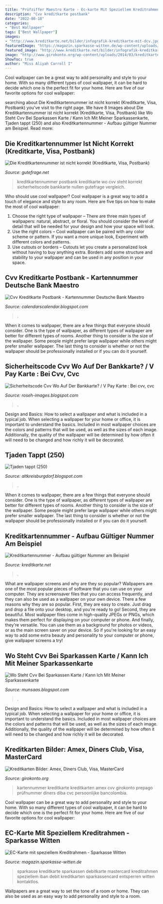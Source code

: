 ```yaml
---
title: "Prüfziffer Maestro Karte - Ec-karte Mit Speziellem Kreditrahmen"
description: "Cvv kreditkarte postbank"
date: "2022-08-18"
categories:
- "Best Wallpaper"
tags: ["Best Wallpaper"]
images:
- "http://www.kreditkarte.net/bilder/infografik-kreditkarte-mit-dcv.jpg"
featuredImage: "https://magazin.sparkasse-witten.de/wp-content/uploads/2013/03/SCardPlus_klein-768x484.jpg"
featured_image: "http://www.kreditkarte.net/bilder/infografik-kreditkarte-mit-dcv.jpg"
image: "http://www.girokonto.org/wp-content/uploads/2014/03/kreditkarte-kartennummer.jpg"
ShowToc: true
author: "Miss Aliyah Carroll I"
---
```



Cool wallpaper can be a great way to add personality and style to your home. With so many different types of cool wallpaper, it can be hard to decide which one is the perfect fit for your home. Here are five of our favorite options for cool wallpaper: 

	

		
searching about Die Kreditkartennummer ist nicht korrekt (Kreditkarte, Visa, Postbank) you've visit to the right page. We have 8 Images about Die Kreditkartennummer ist nicht korrekt (Kreditkarte, Visa, Postbank) like Wo Steht Cvv Bei Sparkassen Karte / Kann Ich Mit Meiner Sparkassenkarte, Tjaden tappt (250) and also Kreditkartennummer - Aufbau gültiger Nummer am Beispiel. Read more:
		
    
## Die Kreditkartennummer Ist Nicht Korrekt (Kreditkarte, Visa, Postbank)

<img loading=lazy src="https://images.gutefrage.net/media/fragen-antworten/bilder/38327313/0_big.jpg?v=1338994532000" onerror="this.onerror=null;this.src='https://tse1.mm.bing.net/th?id=OIP.9MRKs6aa33QPmxEOibDPUwAAAA&amp;pid=15.1';" alt="Die Kreditkartennummer ist nicht korrekt (Kreditkarte, Visa, Postbank)">

_Source: gutefrage.net_

>kreditkartennummer postbank kreditkarte wo cvv steht korrekt sicherheitscode bankkarte nullen gutefrage vergleich. 

	

Who should use cool wallpaper?
Cool wallpaper is a great way to add a touch of elegance and style to any room. Here are five tips on how to make the most of cool wallpaper: 
1) Choose the right type of wallpaper – There are three main types of wallpapers: natural, abstract, or floral. You should consider the level of detail that will be needed for your design and how your space will look. 
2) Use the right colors – Cool wallpaper can be paired with any color scheme or pattern. If you want a more unique look, Experiment with different colors and patterns. 
3) Use cutouts or borders – Cutouts let you create a personalized look without having to buy anything extra. Borders add some structure and stability to your wallpaper and can be used in any position in your space.

    
## Cvv Kreditkarte Postbank - Kartennummer Deutsche Bank Maestro

<img loading=lazy src="https://lh6.googleusercontent.com/proxy/hvkaTK7royn9NHNdosBcrPtTmCxAwybQWMqTWmKnIbLtxmmLfuHtQNhWtregPg0GP7NDA0XyxQtzJQ37KEhFgSqDHnZEEHPPxd2IgqGku_qFabtgoyiHbj8p059PKAFiuT-Vmg=w1200-h630-p-k-no-nu" onerror="this.onerror=null;this.src='https://tse1.mm.bing.net/th?id=OIP.4ZxBdngHq9msUiHx2L7rrQHaFz&amp;pid=15.1';" alt="Cvv Kreditkarte Postbank - Kartennummer Deutsche Bank Maestro">

_Source: calendarscalendar.blogspot.com_

>. 

	

When it comes to wallpaper, there are a few things that everyone should consider. One is the type of wallpaper, as different types of wallpaper are better for different types of rooms. Another thing to consider is the size of the wallpaper. Some people might prefer large wallpaper while others might prefer smaller wallpaper. The last thing to consider is whether or not the wallpaper should be professionally installed or if you can do it yourself.

    
## Sicherheitscode Cvv Wo Auf Der Bankkarte? / V Pay Karte : Bei Cvv, Cvc

<img loading=lazy src="https://www.gkb.ch/PublishingImages/Grafiken/GKB-Maestro-Card.jpg" onerror="this.onerror=null;this.src='https://tse1.mm.bing.net/th?id=OIP.5Bfr_5Em-LKu1bm_y7NOZwHaE0&amp;pid=15.1';" alt="Sicherheitscode Cvv Wo Auf Der Bankkarte? / V Pay Karte : Bei cvv, cvc">

_Source: roseh-images.blogspot.com_

>. 

	

Design and Basics: How to select a wallpaper and what is included in a typical job.
When selecting a wallpaper for your home or office, it is important to understand the basics. Included in most wallpaper choices are the colors and patterns that will be used, as well as the sizes of each image. Additionally, the quality of the wallpaper will be determined by how often it will need to be changed and how richly it will be decorated.

    
## Tjaden Tappt (250)

<img loading=lazy src="https://3.bp.blogspot.com/-3QKuf5u16Sg/WniR0oXQaMI/AAAAAAAAQk8/8IVolwGCT4gWpf1ULaNTMI2JMxgIk6R6QCLcBGAs/w1200-h630-p-k-no-nu/EC-Karte%2BSparkasse%2BHannover.png" onerror="this.onerror=null;this.src='https://tse4.mm.bing.net/th?id=OIP.A2ctGfr0V1_GaoyTPD4HHQHaD5&amp;pid=15.1';" alt="Tjaden tappt (250)">

_Source: altkreisburgdorf.blogspot.com_

>. 

	

When it comes to wallpaper, there are a few things that everyone should consider. One is the type of wallpaper, as different types of wallpaper are better for different types of rooms. Another thing to consider is the size of the wallpaper. Some people might prefer large wallpaper while others might prefer smaller wallpaper. The last thing to consider is whether or not the wallpaper should be professionally installed or if you can do it yourself.

    
## Kreditkartennummer - Aufbau Gültiger Nummer Am Beispiel

<img loading=lazy src="http://www.kreditkarte.net/bilder/infografik-kreditkarte-mit-dcv.jpg" onerror="this.onerror=null;this.src='https://tse1.mm.bing.net/th?id=OIP.617DcTW52IR7NXtXK9aPRQHaEm&amp;pid=15.1';" alt="Kreditkartennummer - Aufbau gültiger Nummer am Beispiel">

_Source: kreditkarte.net_

>. 

	

What are wallpaper screens and why are they so popular?
Wallpapers are one of the most popular pieces of software that you can use on your computer. They are screensaver files that you can access frequently, and they can also be used as a wallpaper on your own device. There a few reasons why they are so popular. First, they are easy to create. Just drag and drop a file onto your desktop, and you're ready to go! Second, they are beautiful. Most wallpaper files come in high-quality JPEGs or PNGs, which makes them perfect for displaying on your computer or phone. And finally, they're versatile. You can use them as a background for photos or videos, or as the main screen saver on your device. So if you're looking for an easy way to add some extra beauty and personality to your computer or phone, give wallpaper screens a try!

    
## Wo Steht Cvv Bei Sparkassen Karte / Kann Ich Mit Meiner Sparkassenkarte

<img loading=lazy src="https://lh6.googleusercontent.com/proxy/phYlBCj6b9s0f_huqDcicbK64ttS5KBZgnF-5vj1S-dG19mL8-ns6yXRNY-4tCe6wNeNZIYh-6O_g1DHO4cQQEAbAnZrqqKkbVZLuPPacAqgjRyyCdnPN3t4gKkMDRHMlx4Ci5uV_GRIkmkbdy1_iQ0KMj8Enq0YS4JfAnCm8pYrWKCzAs84Uu900S3bDlxsc-mtKKir6SJ0Jx_RIm6fmCyDOASgVI2ZbF3A3MeKR3HryraYIviOvKkqRe7BN8QkA1LcHJGOCo0QD_8D6s0=w1200-h630-p-k-no-nu" onerror="this.onerror=null;this.src='https://tse3.mm.bing.net/th?id=OIP.tEKxO4wcmd81u3cmVuF3SgAAAA&amp;pid=15.1';" alt="Wo Steht Cvv Bei Sparkassen Karte / Kann Ich Mit Meiner Sparkassenkarte">

_Source: munsaas.blogspot.com_

>. 

	

Design and Basics: How to select a wallpaper and what is included in a typical job.
When selecting a wallpaper for your home or office, it is important to understand the basics. Included in most wallpaper choices are the colors and patterns that will be used, as well as the sizes of each image. Additionally, the quality of the wallpaper will be determined by how often it will need to be changed and how richly it will be decorated.

    
## Kreditkarten Bilder: Amex, Diners Club, Visa, MasterCard

<img loading=lazy src="http://www.girokonto.org/wp-content/uploads/2014/03/kreditkarte-kartennummer.jpg" onerror="this.onerror=null;this.src='https://tse2.mm.bing.net/th?id=OIP.655CZxE4ryLvVnsHU5f-vwHaFh&amp;pid=15.1';" alt="Kreditkarten Bilder: Amex, Diners Club, Visa, MasterCard">

_Source: girokonto.org_

>kartennummer kreditkarte kreditkarten amex cvv girokonto prepago prüfnummer diners diba cvc persoonlijke bancolombia. 

	

Cool wallpaper can be a great way to add personality and style to your home. With so many different types of cool wallpaper, it can be hard to decide which one is the perfect fit for your home. Here are five of our favorite options for cool wallpaper: 

    
## EC-Karte Mit Speziellem Kreditrahmen - Sparkasse Witten

<img loading=lazy src="https://magazin.sparkasse-witten.de/wp-content/uploads/2013/03/SCardPlus_klein-768x484.jpg" onerror="this.onerror=null;this.src='https://tse2.mm.bing.net/th?id=OIP.YhEyJg2iqZ0cl94qTdQfWQHaEq&amp;pid=15.1';" alt="EC-Karte mit speziellem Kreditrahmen - Sparkasse Witten">

_Source: magazin.sparkasse-witten.de_

>sparkasse kreditkarte sparkassen debitkarte mastercard kreditrahmen speziellem iban debit kreditkarten sparkassencard entsperren witten kontaktlos. 

	

Wallpapers are a great way to set the tone of a room or home. They can also be used as an easy way to add personality and style to a room.

